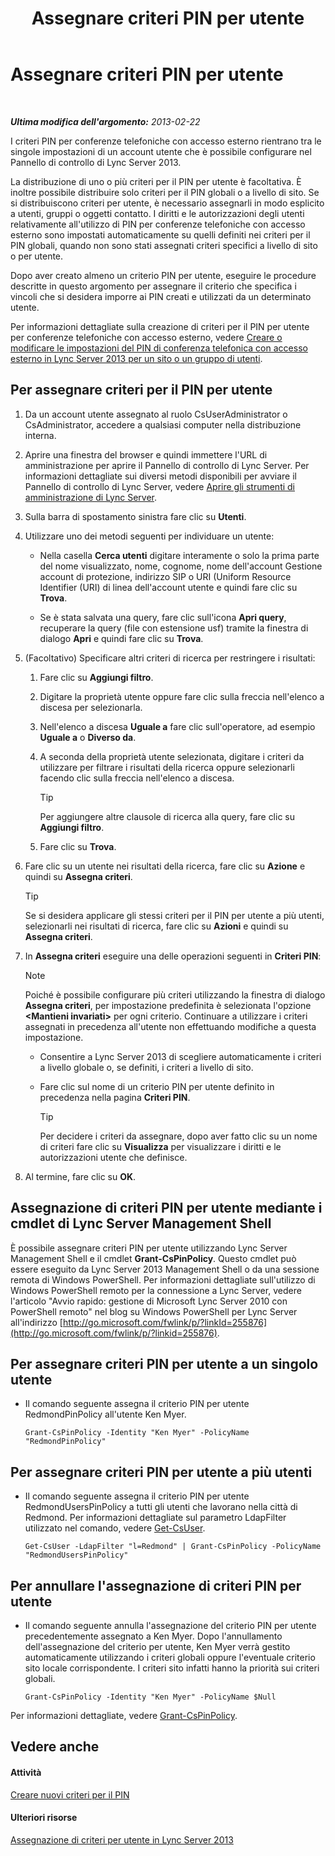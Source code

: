 ﻿---
title: Assegnare criteri PIN per utente
TOCTitle: Assegnare criteri PIN per utente
ms:assetid: d8211c64-0b63-4193-a074-673da7d14287
ms:mtpsurl: https://technet.microsoft.com/it-it/library/Gg182594(v=OCS.15)
ms:contentKeyID: 49302148
ms.date: 08/24/2015
mtps_version: v=OCS.15
ms.translationtype: HT
---

# Assegnare criteri PIN per utente

 

_**Ultima modifica dell'argomento:** 2013-02-22_

I criteri PIN per conferenze telefoniche con accesso esterno rientrano tra le singole impostazioni di un account utente che è possibile configurare nel Pannello di controllo di Lync Server 2013.

La distribuzione di uno o più criteri per il PIN per utente è facoltativa. È inoltre possibile distribuire solo criteri per il PIN globali o a livello di sito. Se si distribuiscono criteri per utente, è necessario assegnarli in modo esplicito a utenti, gruppi o oggetti contatto. I diritti e le autorizzazioni degli utenti relativamente all'utilizzo di PIN per conferenze telefoniche con accesso esterno sono impostati automaticamente su quelli definiti nei criteri per il PIN globali, quando non sono stati assegnati criteri specifici a livello di sito o per utente.

Dopo aver creato almeno un criterio PIN per utente, eseguire le procedure descritte in questo argomento per assegnare il criterio che specifica i vincoli che si desidera imporre ai PIN creati e utilizzati da un determinato utente.

Per informazioni dettagliate sulla creazione di criteri per il PIN per utente per conferenze telefoniche con accesso esterno, vedere [Creare o modificare le impostazioni del PIN di conferenza telefonica con accesso esterno in Lync Server 2013 per un sito o un gruppo di utenti](lync-server-2013-create-or-modify-dial-in-conferencing-pin-settings-for-a-site-or-group-of-users.md).

## Per assegnare criteri per il PIN per utente

1.  Da un account utente assegnato al ruolo CsUserAdministrator o CsAdministrator, accedere a qualsiasi computer nella distribuzione interna.

2.  Aprire una finestra del browser e quindi immettere l'URL di amministrazione per aprire il Pannello di controllo di Lync Server. Per informazioni dettagliate sui diversi metodi disponibili per avviare il Pannello di controllo di Lync Server, vedere [Aprire gli strumenti di amministrazione di Lync Server](lync-server-2013-open-lync-server-administrative-tools.md).

3.  Sulla barra di spostamento sinistra fare clic su **Utenti**.

4.  Utilizzare uno dei metodi seguenti per individuare un utente:
    
      - Nella casella **Cerca utenti** digitare interamente o solo la prima parte del nome visualizzato, nome, cognome, nome dell'account Gestione account di protezione, indirizzo SIP o URI (Uniform Resource Identifier (URI) di linea dell'account utente e quindi fare clic su **Trova**.
    
      - Se è stata salvata una query, fare clic sull'icona **Apri query**, recuperare la query (file con estensione usf) tramite la finestra di dialogo **Apri** e quindi fare clic su **Trova**.

5.  (Facoltativo) Specificare altri criteri di ricerca per restringere i risultati:
    
    1.  Fare clic su **Aggiungi filtro**.
    
    2.  Digitare la proprietà utente oppure fare clic sulla freccia nell'elenco a discesa per selezionarla.
    
    3.  Nell'elenco a discesa **Uguale a** fare clic sull'operatore, ad esempio **Uguale a** o **Diverso da**.
    
    4.  A seconda della proprietà utente selezionata, digitare i criteri da utilizzare per filtrare i risultati della ricerca oppure selezionarli facendo clic sulla freccia nell'elenco a discesa.
        
        > [!TIP]  
        > Per aggiungere altre clausole di ricerca alla query, fare clic su <strong>Aggiungi filtro</strong>.    
    5.  Fare clic su **Trova**.

6.  Fare clic su un utente nei risultati della ricerca, fare clic su **Azione** e quindi su **Assegna criteri**.
    
    > [!TIP]  
    > Se si desidera applicare gli stessi criteri per il PIN per utente a più utenti, selezionarli nei risultati di ricerca, fare clic su <strong>Azioni</strong> e quindi su <strong>Assegna criteri</strong>.

7.  In **Assegna criteri** eseguire una delle operazioni seguenti in **Criteri PIN**:
    

    > [!NOTE]
    > Poiché è possibile configurare più criteri utilizzando la finestra di dialogo <STRONG>Assegna criteri</STRONG>, per impostazione predefinita è selezionata l'opzione <STRONG>&lt;Mantieni invariati&gt;</STRONG> per ogni criterio. Continuare a utilizzare i criteri assegnati in precedenza all'utente non effettuando modifiche a questa impostazione.

    
      - Consentire a Lync Server 2013 di scegliere automaticamente i criteri a livello globale o, se definiti, i criteri a livello di sito.
    
      - Fare clic sul nome di un criterio PIN per utente definito in precedenza nella pagina **Criteri PIN**.
        
        > [!TIP]  
        > Per decidere i criteri da assegnare, dopo aver fatto clic su un nome di criteri fare clic su <strong>Visualizza</strong> per visualizzare i diritti e le autorizzazioni utente che definisce.

8.  Al termine, fare clic su **OK**.

## Assegnazione di criteri PIN per utente mediante i cmdlet di Lync Server Management Shell

È possibile assegnare criteri PIN per utente utilizzando Lync Server Management Shell e il cmdlet **Grant-CsPinPolicy**. Questo cmdlet può essere eseguito da Lync Server 2013 Management Shell o da una sessione remota di Windows PowerShell. Per informazioni dettagliate sull'utilizzo di Windows PowerShell remoto per la connessione a Lync Server, vedere l'articolo "Avvio rapido: gestione di Microsoft Lync Server 2010 con PowerShell remoto" nel blog su Windows PowerShell per Lync Server all'indirizzo [http://go.microsoft.com/fwlink/p/?linkId=255876](http://go.microsoft.com/fwlink/p/?linkid=255876).

## Per assegnare criteri PIN per utente a un singolo utente

  - Il comando seguente assegna il criterio PIN per utente RedmondPinPolicy all'utente Ken Myer.
    
        Grant-CsPinPolicy -Identity "Ken Myer" -PolicyName "RedmondPinPolicy"

## Per assegnare criteri PIN per utente a più utenti

  - Il comando seguente assegna il criterio PIN per utente RedmondUsersPinPolicy a tutti gli utenti che lavorano nella città di Redmond. Per informazioni dettagliate sul parametro LdapFilter utilizzato nel comando, vedere [Get-CsUser](https://docs.microsoft.com/en-us/powershell/module/skype/Get-CsUser).
    
        Get-CsUser -LdapFilter "l=Redmond" | Grant-CsPinPolicy -PolicyName "RedmondUsersPinPolicy"

## Per annullare l'assegnazione di criteri PIN per utente

  - Il comando seguente annulla l'assegnazione del criterio PIN per utente precedentemente assegnato a Ken Myer. Dopo l'annullamento dell'assegnazione del criterio per utente, Ken Myer verrà gestito automaticamente utilizzando i criteri globali oppure l'eventuale criterio sito locale corrispondente. I criteri sito infatti hanno la priorità sui criteri globali.
    
        Grant-CsPinPolicy -Identity "Ken Myer" -PolicyName $Null

Per informazioni dettagliate, vedere [Grant-CsPinPolicy](https://docs.microsoft.com/en-us/powershell/module/skype/Grant-CsPinPolicy).

## Vedere anche

#### Attività

[Creare nuovi criteri per il PIN](lync-server-2013-create-a-new-pin-policy.md)  

#### Ulteriori risorse

[Assegnazione di criteri per utente in Lync Server 2013](lync-server-2013-assigning-per-user-policies.md)

